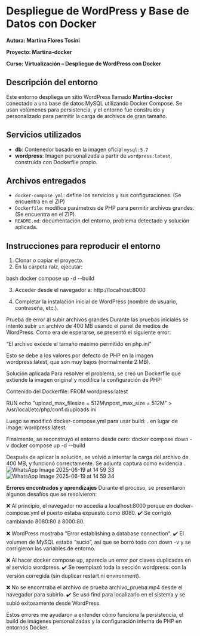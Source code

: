 # Despliegue de WordPress y Base de Datos con Docker

**Autora: Martina Flores Tosini**

**Proyecto: Martina-docker**

**Curso: Virtualización – Despliegue de WordPress con Docker**


## Descripción del entorno

Este entorno despliega un sitio WordPress llamado **Martina-docker** conectado a una base de datos MySQL utilizando Docker Compose. Se usan volúmenes para persistencia, y el entorno fue construido y personalizado para permitir la carga de archivos de gran tamaño.

## Servicios utilizados

- **db**: Contenedor basado en la imagen oficial `mysql:5.7`
- **wordpress**: Imagen personalizada a partir de `wordpress:latest`, construida con Dockerfile propio.

## Archivos entregados

- `docker-compose.yml`: define los servicios y sus configuraciones. (Se encuentra en el ZIP)
- `Dockerfile`: modifica parámetros de PHP para permitir archivos grandes. (Se encuentra en el ZIP)
- `README.md`: documentación del entorno, problema detectado y solución aplicada.

## Instrucciones para reproducir el entorno

1. Clonar o copiar el proyecto.
2. En la carpeta raíz, ejecutar:

bash
docker compose up -d --build

3. Acceder desde el navegador a:
http://localhost:8000

4. Completar la instalación inicial de WordPress (nombre de usuario, contraseña, etc.).

Prueba de error al subir archivos grandes
Durante las pruebas iniciales se intentó subir un archivo de 400 MB usando el panel de medios de WordPress. Como era de esperarse, se presentó el siguiente error:

“El archivo excede el tamaño máximo permitido en php.ini”

Esto se debe a los valores por defecto de PHP en la imagen wordpress:latest, que son muy bajos (normalmente 2 MB).

Solución aplicada
Para resolver el problema, se creó un Dockerfile que extiende la imagen original y modifica la configuración de PHP:

Contenido del Dockerfile:
FROM wordpress:latest

RUN echo "upload_max_filesize = 512M\npost_max_size = 512M" > /usr/local/etc/php/conf.d/uploads.ini

Luego se modificó docker-compose.yml para usar build: . en lugar de image: wordpress:latest.

Finalmente, se reconstruyó el entorno desde cero:
docker compose down -v
docker compose up -d --build

Después de aplicar la solución, se volvió a intentar la carga del archivo de 400 MB, y funcionó correctamente. Se adjunta captura como evidencia .
![WhatsApp Image 2025-06-19 at 14 59 33](https://github.com/user-attachments/assets/cbb77a17-3445-4445-864b-bd4ebffc5c05)
![WhatsApp Image 2025-06-19 at 14 59 34](https://github.com/user-attachments/assets/d14e3aac-1cc4-4d3d-94fe-d5ec380d5b73)


**Errores encontrados y aprendizajes**
Durante el proceso, se presentaron algunos desafíos que se resolvieron:

❌ Al principio, el navegador no accedía a localhost:8000 porque en docker-compose.yml el puerto estaba expuesto como 8080.
✔️ Se corrigió cambiando 8080:80 a 8000:80.

❌ WordPress mostraba "Error establishing a database connection".
✔️ El volumen de MySQL estaba “sucio”, así que se borró todo con down -v y se corrigieron las variables de entorno.

❌ Al hacer docker compose up, aparecía un error por claves duplicadas en el servicio wordpress.
✔️ Se reemplazó toda la sección wordpress: con la versión corregida (sin duplicar restart ni environment).

❌ No se encontraba el archivo de prueba archivo_prueba.mp4 desde el navegador para subirlo.
✔️ Se usó find para localizarlo en el sistema y se subió exitosamente desde WordPress.

Estos errores me ayudaron a entender cómo funciona la persistencia, el build de imágenes personalizadas y la configuración interna de PHP en entornos Docker.


